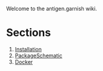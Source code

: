 Welcome to the antigen.garnish wiki.

# Sections
1. [Installation](https://github.com/immune-health/antigen.garnish/wiki/Installation)
2. [PackageSchematic](https://github.com/immune-health/antigen.garnish/wiki/PackageSchematic)
3. [Docker](https://github.com/immune-health/antigen.garnish/wiki/Docker)
